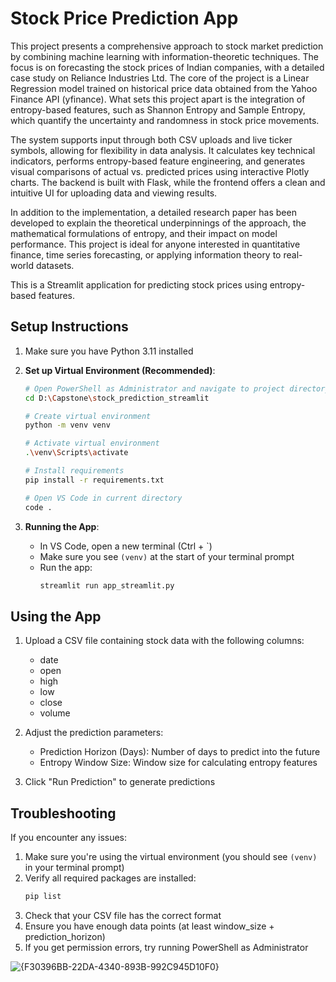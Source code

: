 # Stock Price Prediction App
This project presents a comprehensive approach to stock market prediction by combining machine learning with information-theoretic techniques. The focus is on forecasting the stock prices of Indian companies, with a detailed case study on Reliance Industries Ltd. The core of the project is a Linear Regression model trained on historical price data obtained from the Yahoo Finance API (yfinance). What sets this project apart is the integration of entropy-based features, such as Shannon Entropy and Sample Entropy, which quantify the uncertainty and randomness in stock price movements.

The system supports input through both CSV uploads and live ticker symbols, allowing for flexibility in data analysis. It calculates key technical indicators, performs entropy-based feature engineering, and generates visual comparisons of actual vs. predicted prices using interactive Plotly charts. The backend is built with Flask, while the frontend offers a clean and intuitive UI for uploading data and viewing results.

In addition to the implementation, a detailed research paper has been developed to explain the theoretical underpinnings of the approach, the mathematical formulations of entropy, and their impact on model performance. This project is ideal for anyone interested in quantitative finance, time series forecasting, or applying information theory to real-world datasets.

This is a Streamlit application for predicting stock prices using entropy-based features.

## Setup Instructions

1. Make sure you have Python 3.11 installed

2. **Set up Virtual Environment (Recommended)**:
   ```bash
   # Open PowerShell as Administrator and navigate to project directory
   cd D:\Capstone\stock_prediction_streamlit

   # Create virtual environment
   python -m venv venv

   # Activate virtual environment
   .\venv\Scripts\activate

   # Install requirements
   pip install -r requirements.txt

   # Open VS Code in current directory
   code .
   ```

3. **Running the App**:
   - In VS Code, open a new terminal (Ctrl + `)
   - Make sure you see `(venv)` at the start of your terminal prompt
   - Run the app:
     ```bash
     streamlit run app_streamlit.py
     ```

## Using the App

1. Upload a CSV file containing stock data with the following columns:
   - date
   - open
   - high
   - low
   - close
   - volume

2. Adjust the prediction parameters:
   - Prediction Horizon (Days): Number of days to predict into the future
   - Entropy Window Size: Window size for calculating entropy features

3. Click "Run Prediction" to generate predictions

## Troubleshooting

If you encounter any issues:

1. Make sure you're using the virtual environment (you should see `(venv)` in your terminal prompt)
2. Verify all required packages are installed:
   ```bash
   pip list
   ```
3. Check that your CSV file has the correct format
4. Ensure you have enough data points (at least window_size + prediction_horizon)
5. If you get permission errors, try running PowerShell as Administrator


![{F30396BB-22DA-4340-893B-992C945D10F0}](https://github.com/user-attachments/assets/6ce01a48-b409-488b-a62e-a9fe879261dc)
